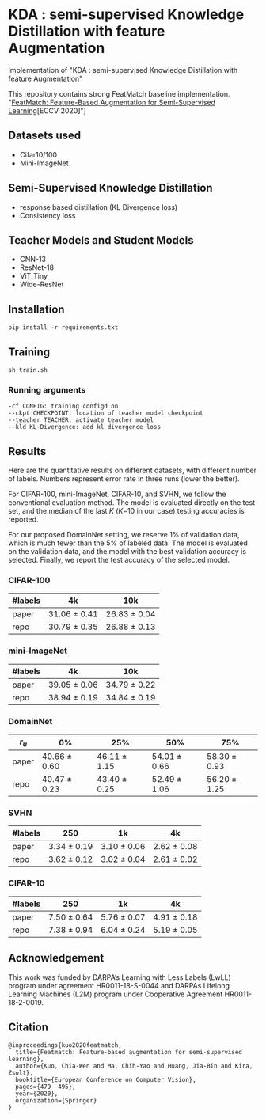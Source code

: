 # KDA : semi-supervised Knowledge Distillation with feature Augmentation
Implementation of "KDA : semi-supervised Knowledge Distillation with feature Augmentation"

This repository contains strong FeatMatch baseline implementation.
"[FeatMatch: Feature-Based Augmentation for Semi-Supervised Learning](https://www.ecva.net/papers/eccv_2020/papers_ECCV/papers/123630460.pdf)[ECCV 2020]"]

## Datasets used
- Cifar10/100
- Mini-ImageNet

## Semi-Supervised Knowledge Distillation
- response based distillation (KL Divergence loss)
- Consistency loss

## Teacher Models and Student Models
- CNN-13
- ResNet-18
- ViT_Tiny
- Wide-ResNet

## Installation
```
pip install -r requirements.txt

```

## Training
```
sh train.sh
```

### Running arguments

    -cf CONFIG: training configd on
    --ckpt CHECKPOINT: location of teacher model checkpoint
    --teacher TEACHER: activate teacher model
    --kld KL-Divergence: add kl divergence loss


## Results

Here are the quantitative results on different datasets, with different number of labels. Numbers represent error rate in three runs (lower the better).

For CIFAR-100, mini-ImageNet, CIFAR-10, and SVHN, we follow the conventional evaluation method.
The model is evaluated directly on the test set, and the median of the last _K_ (_K_=10 in our case) testing accuracies is reported.

For our proposed DomainNet setting, we reserve 1% of validation data, which is much fewer than the 5% of labeled data.
The model is evaluated on the validation data, and the model with the best validation accuracy is selected.
Finally, we report the test accuracy of the selected model.

### CIFAR-100
\#labels | 4k | 10k
--- | --- | --- 
paper | 31.06 ± 0.41 |  26.83 ± 0.04 
repo | 30.79 ± 0.35 | 26.88 ± 0.13

### mini-ImageNet
\#labels | 4k | 10k
--- | --- | --- 
paper | 39.05 ± 0.06 | 34.79 ± 0.22 
repo | 38.94 ± 0.19 | 34.84 ± 0.19

### DomainNet
_r<sub>u<sub>_ | 0% | 25% | 50% | 75%
--- | --- | --- | --- | ---
paper | 40.66 ± 0.60 | 46.11 ± 1.15 | 54.01 ± 0.66 | 58.30 ± 0.93 
repo | 40.47 ± 0.23 | 43.40 ± 0.25 | 52.49 ± 1.06 | 56.20 ± 1.25

### SVHN
\#labels | 250 | 1k | 4k
--- | --- | --- | ---
paper | 3.34 ± 0.19 | 3.10 ± 0.06 | 2.62 ± 0.08
repo | 3.62 ± 0.12 | 3.02 ± 0.04 | 2.61 ± 0.02

### CIFAR-10
\#labels | 250 | 1k | 4k
--- | --- | --- | ---
paper | 7.50 ± 0.64 | 5.76 ± 0.07 |  4.91 ± 0.18
repo | 7.38 ± 0.94 | 6.04 ± 0.24 | 5.19 ± 0.05

## Acknowledgement
This work was funded by DARPA’s Learning with Less Labels (LwLL) program under agreement HR0011-18-S-0044 and DARPAs Lifelong Learning Machines (L2M) program under Cooperative Agreement HR0011-18-2-0019.

## Citation
    @inproceedings{kuo2020featmatch,
      title={Featmatch: Feature-based augmentation for semi-supervised learning},
      author={Kuo, Chia-Wen and Ma, Chih-Yao and Huang, Jia-Bin and Kira, Zsolt},
      booktitle={European Conference on Computer Vision},
      pages={479--495},
      year={2020},
      organization={Springer}
    }

[svhn]: http://ufldl.stanford.edu/housenumbers/
[cifar]: https://www.cs.toronto.edu/~kriz/cifar.html
[mini_imagenet]: https://github.com/twitter/meta-learning-lstm/tree/master/data/miniImagenet
[zca]: https://drive.google.com/drive/folders/14DDmdqMvBSp45ivk589-jpVq9Q4as0xA?usp=sharing

[Chia-Wen Kuo]: https://sites.google.com/view/chiawen-kuo/home
[Chih-Yao Ma]: https://chihyaoma.github.io/
[Jia-Bin Huang]: https://filebox.ece.vt.edu/~jbhuang/
[Zsolt Kira]: https://www.cc.gatech.edu/~zk15/
[arXiv]: https://arxiv.org/abs/2007.08505
[Project]: https://sites.google.com/view/chiawen-kuo/home/featmatch
